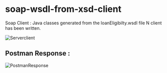 # soap-wsdl-from-xsd-client
Soap Client : Java classes generated from the loanEligibilty.wsdl file N client has been written.

![Serverclient](https://user-images.githubusercontent.com/48691043/204026427-a95d7c37-8c90-4ef4-a8ca-16d81cec4cab.JPG)

## Postman Response :

![PostmanResponse](https://user-images.githubusercontent.com/48691043/204027026-6bcf0737-e88e-43f1-97ff-e08d4397af40.JPG)

